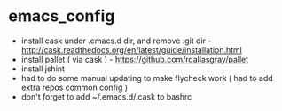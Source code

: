 # emacs_config
* install cask under .emacs.d dir, and remove .git dir - http://cask.readthedocs.org/en/latest/guide/installation.html
* install pallet ( via cask ) - https://github.com/rdallasgray/pallet
* install jshint
* had to do some manual updating to make flycheck work ( had to add extra repos common config )
* don't forget to add ~/.emacs.d/.cask to bashrc